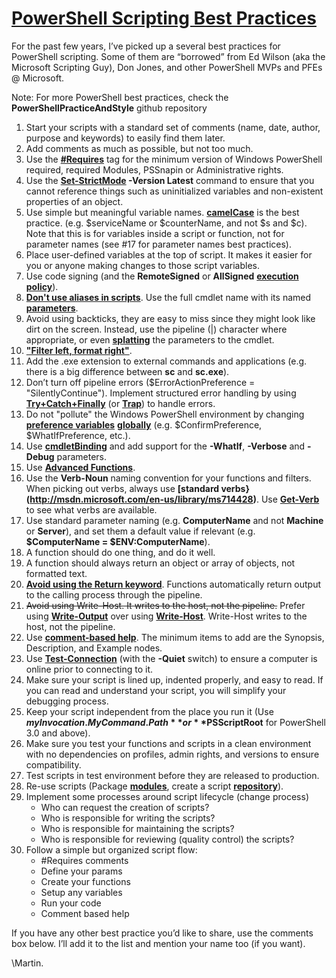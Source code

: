 # [PowerShell Scripting Best Practices](https://blogs.technet.microsoft.com/pstips/2014/06/17/powershell-scripting-best-practices/)

For the past few years, I’ve picked up a several best practices for PowerShell scripting. Some of them are “borrowed” from Ed Wilson (aka the Microsoft Scripting Guy), Don Jones, and other PowerShell MVPs and PFEs @ Microsoft.

Note: For more PowerShell best practices, check the **PowerShellPracticeAndStyle** github repository

1. Start your scripts with a standard set of comments (name, date, author, purpose and keywords) to easily find them later.
2. Add comments as much as possible, but not too much.
3. Use the **[#Requires](http://technet.microsoft.com/en-us/library/hh847765)** tag for the minimum version of Windows PowerShell required, required Modules, PSSnapin or Administrative rights.
4. Use the **[Set-StrictMode](http://technet.microsoft.com/en-us/library/hh849692) -Version Latest** command to ensure that you cannot reference things such as  uninitialized variables and non-existent properties of an object.
5. Use simple but meaningful variable names. **[camelCase](https://en.wikipedia.org/wiki/Camel_case)** is the best practice. (e.g. $serviceName or $counterName, and not $s and $c). Note that this is for variables inside a script or function, not for parameter names (see #17 for parameter names best practices).
6. Place user-defined variables at the top of script. It makes it easier for you or anyone making changes to those script variables.
7. Use code signing (and the **RemoteSigned** or **AllSigned** **[execution policy](http://technet.microsoft.com/en-us/library/hh847748)**).
8. **[Don't use aliases in scripts](http://blogs.technet.com/b/pstips/archive/2015/02/04/don-t-use-aliases-in-your-scripts.aspx)**. Use the full cmdlet name with its named **[parameters](http://technet.microsoft.com/en-us/library/hh847824)**.
9. Avoid using backticks, they are easy to miss since they might look like dirt on the screen. Instead, use the pipeline (|) character where appropriate, or even **[splatting](http://technet.microsoft.com/en-us/library/jj672955)** the parameters to the cmdlet.
10. **["Filter left, format right"](http://technet.microsoft.com/en-us/magazine/2009.09.windowspowershell.aspx)**.
11. Add the .exe extension to external commands and applications (e.g. there is a big difference between **sc** and **sc.exe**).
12. Don’t turn off pipeline errors ($ErrorActionPreference = "SilentlyContinue"). Implement structured error handling by using **[Try+Catch+Finally](http://technet.microsoft.com/en-us/library/hh847793)** (or **[Trap](http://technet.microsoft.com/en-us/library/hh847742)**) to handle errors.
13. Do not "pollute" the Windows PowerShell environment by changing **[preference variables](http://technet.microsoft.com/en-us/library/hh847796)** **[globally](http://technet.microsoft.com/en-us/library/hh847849)** (e.g. $ConfirmPreference, $WhatIfPreference, etc.).
14. Use **[cmdletBinding](http://technet.microsoft.com/en-us/library/hh847872)** and add support for the **-WhatIf**, **-Verbose** and **-Debug** parameters.
15. Use **[Advanced Functions](http://technet.microsoft.com/en-us/library/hh847806)**.
16. Use the **Verb-Noun** naming convention for your functions and filters. When picking out verbs, always use **[standard verbs}(http://msdn.microsoft.com/en-us/library/ms714428)**. Use **[Get-Verb](http://technet.microsoft.com/en-us/library/hh852690)** to see what verbs are available.
17. Use standard parameter naming (e.g. **ComputerName** and not **Machine** or **Server**), and set them a default value if relevant (e.g. **$ComputerName = $ENV:ComputerName**).
18. A function should do one thing, and do it well.
19. A function should always return an object or array of objects, not formatted text.
20. **[Avoid using the Return keyword](http://mikefrobbins.com/2015/07/23/the-powershell-return-keyword/)**. Functions automatically return output to the calling process through the pipeline.
21. ~~Avoid using Write-Host. It writes to the host, not the pipeline.~~ Prefer using **[Write-Output](https://technet.microsoft.com/en-us/library/hh849921.aspx)** over using **[Write-Host](http://technet.microsoft.com/en-us/library/hh849877)**. Write-Host writes to the host, not the pipeline.
22. Use **[comment-based help](http://technet.microsoft.com/en-us/library/hh847834)**. The minimum items to add are the Synopsis, Description, and Example nodes.
23. Use **[Test-Connection](http://technet.microsoft.com/en-us/library/hh849808)** (with the **-Quiet** switch) to ensure a computer is online prior to connecting to it.
24. Make sure your script is lined up, indented properly, and easy to read. If you can read and understand your script, you will simplify your debugging process.
25. Keep your script independent from the place you run it (Use **$myInvocation.MyCommand.Path** or **$PSScriptRoot** for PowerShell 3.0 and above).
26. Make sure you test your functions and scripts in a clean environment with no dependencies on profiles, admin rights, and versions to ensure compatibility.
27. Test scripts in test environment before they are released to production.
28. Re-use scripts (Package **[modules](https://msdn.microsoft.com/en-us/library/dd878340)**, create a script **[repository](https://blogs.msdn.microsoft.com/powershell/2014/05/20/setting-up-an-internal-powershellget-repository/)**).
29. Implement some processes around script lifecycle (change process)
    * Who can request the creation of scripts?
    * Who is responsible for writing the scripts?
    * Who is responsible for maintaining the scripts?
    * Who is responsible for reviewing (quality control) the scripts?
30. Follow a simple but organized script flow:
    * #Requires comments
    * Define your params
    * Create your functions
    * Setup any variables
    * Run your code
    * Comment based help
 
If you have any other best practice you’d like to share, use the comments box below. I’ll add it to the list and mention your name too (if you want).

\Martin.